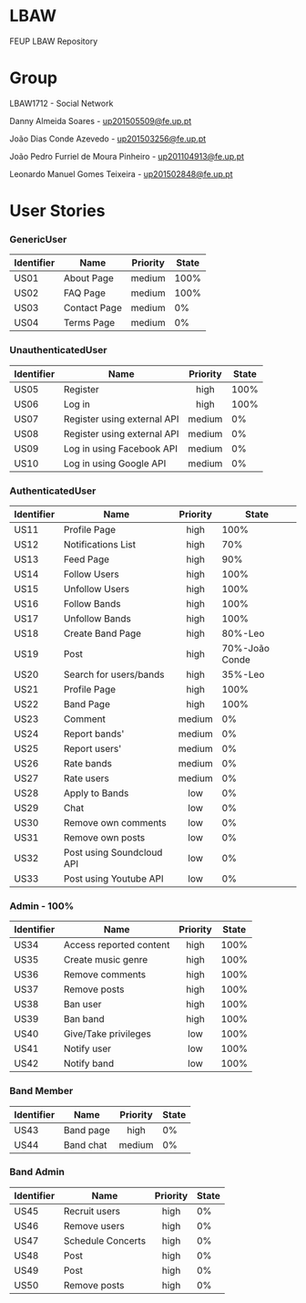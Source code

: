 # LBAW
FEUP LBAW Repository

# Group
LBAW1712 - Social Network


Danny Almeida Soares - up201505509@fe.up.pt

João Dias Conde Azevedo - up201503256@fe.up.pt

João Pedro Furriel de Moura Pinheiro - up201104913@fe.up.pt

Leonardo Manuel Gomes Teixeira - up201502848@fe.up.pt

# User Stories

### GenericUser
|Identifier|Name|Priority|State|
| -------- | -- |:------:| --------- |
|US01      |About Page|medium|100%|
|US02      |FAQ Page|medium|100%|
|US03      |Contact Page|medium|0%|
|US04      |Terms Page|medium|0%|


### UnauthenticatedUser
|Identifier|Name|Priority|State|
| -------- | -- |:------:| --------- |
|US05      |Register|high|100%|
|US06      |Log in|high|100%|
|US07      |Register using external API|medium|0%|
|US08      |Register using external API|medium|0%|
|US09      |Log in using Facebook API|medium|0%|
|US10      |Log in using Google API|medium|0%|



### AuthenticatedUser
|Identifier|Name|Priority|State|
| -------- | -- |:------:| --------- |
|US11      |Profile Page|high|100%|
|US12      |Notifications List|high|70%|
|US13      |Feed Page|high|90%|
|US14      |Follow Users|high|100%|
|US15      |Unfollow Users|high|100%|
|US16      |Follow Bands|high|100%|
|US17      |Unfollow Bands|high|100%|
|US18      |Create Band Page|high|80%-Leo|
|US19      |Post|high|70%-João Conde|
|US20      |Search for users/bands|high|35%-Leo|
|US21      |Profile Page|high|100%|
|US22      |Band Page|high|100%|
|US23      |Comment|medium|0%|
|US24      |Report bands'|medium|0%|
|US25      |Report users'|medium|0%|
|US26      |Rate bands|medium|0%|
|US27      |Rate users|medium|0%|
|US28      |Apply to Bands|low|0%|
|US29      |Chat|low|0%|
|US30      |Remove own comments|low|0%|
|US31      |Remove own posts|low|0%|
|US32      |Post using Soundcloud API|low|0%|
|US33      |Post using Youtube API|low|0%|

### Admin - 100%
|Identifier|Name|Priority|State|
| -------- | -- |:------:| --------- |
|US34      |Access reported content|high|100%|
|US35      |Create music genre|high|100%|
|US36      |Remove comments|high|100%|
|US37      |Remove posts|high|100%|
|US38      |Ban user|high|100%|
|US39      |Ban band|high|100%|
|US40      |Give/Take privileges|low|100%|
|US41      |Notify user|low|100%|
|US42      |Notify band|low|100%|

### Band Member
|Identifier|Name|Priority|State|
| -------- | -- |:------:| --------- |
|US43      |Band page|high|0%|
|US44      |Band chat|medium|0%|


### Band Admin
|Identifier|Name|Priority|State|
| -------- | -- |:------:| --------- |
|US45      |Recruit users|high|0%|
|US46      |Remove users|high|0%|
|US47      |Schedule Concerts|high|0%|
|US48      |Post|high|0%|
|US49      |Post|high|0%|
|US50      |Remove posts|high|0%|
